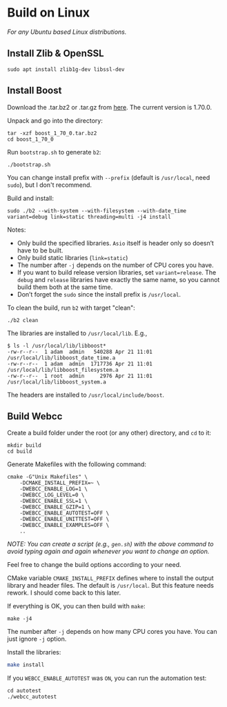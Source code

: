 # Build on Linux

_For any Ubuntu based Linux distributions._

## Install Zlib & OpenSSL

```
sudo apt install zlib1g-dev libssl-dev
```

## Install Boost

Download the .tar.bz2 or .tar.gz from [here](https://www.boost.org/users/download/#live). The current version is 1.70.0.

Unpack and go into the directory:

```
tar -xzf boost_1_70_0.tar.bz2
cd boost_1_70_0
```

Run `bootstrap.sh` to generate `b2`:

```
./bootstrap.sh
```

You can change install prefix with `--prefix` (default is `/usr/local`, need `sudo`), but I don't recommend.

Build and install:

```
sudo ./b2 --with-system --with-filesystem --with-date_time variant=debug link=static threading=multi -j4 install
```

Notes:

- Only build the specified libraries. `Asio` itself is header only so doesn’t have to be built.
- Only build static libraries (`link=static`)
- The number after `-j` depends on the number of CPU cores you have.
- If you want to build release version libraries, set `variant=release`. The `debug` and `release` libraries have exactly the same name, so you cannot build them both at the same time.
- Don’t forget the `sudo` since the install prefix is `/usr/local`.

To clean the build, run `b2` with target "clean":

```
./b2 clean
```

The libraries are installed to `/usr/local/lib`. E.g.,

```
$ ls -l /usr/local/lib/libboost*
-rw-r--r--  1 adam  admin   540288 Apr 21 11:01 /usr/local/lib/libboost_date_time.a
-rw-r--r--  1 adam  admin  1717736 Apr 21 11:01 /usr/local/lib/libboost_filesystem.a
-rw-r--r--  1 root  admin     2976 Apr 21 11:01 /usr/local/lib/libboost_system.a
```

The headers are installed to `/usr/local/include/boost`.

## Build Webcc

Create a build folder under the root (or any other) directory, and `cd` to it:

```
mkdir build
cd build
```

Generate Makefiles with the following command:

```
cmake -G"Unix Makefiles" \
    -DCMAKE_INSTALL_PREFIX=~ \
    -DWEBCC_ENABLE_LOG=1 \
    -DWEBCC_LOG_LEVEL=0 \
    -DWEBCC_ENABLE_SSL=1 \
    -DWEBCC_ENABLE_GZIP=1 \
    -DWEBCC_ENABLE_AUTOTEST=OFF \
    -DWEBCC_ENABLE_UNITTEST=OFF \
    -DWEBCC_ENABLE_EXAMPLES=OFF \
    ..
```

_NOTE: You can create a script (e.g., `gen.sh`) with the above command to avoid typing again and again whenever you want to change an option._

Feel free to change the build options according to your need.

CMake variable `CMAKE_INSTALL_PREFIX` defines where to install the output library and header files. The default is `/usr/local`. But this feature needs rework. I should come back to this later.

If everything is OK, you can then build with `make`:

```
make -j4
```

The number after `-j` depends on how many CPU cores you have. You can just ignore `-j` option.

Install the libraries:

```bash
make install
```

If you `WEBCC_ENABLE_AUTOTEST` was `ON`, you can run the automation test:

```
cd autotest
./webcc_autotest
```